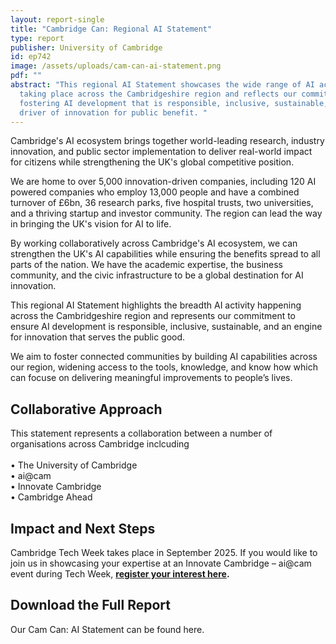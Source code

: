 ```yaml
---
layout: report-single
title: "Cambridge Can: Regional AI Statement"
type: report
publisher: University of Cambridge
id: ep742
image: /assets/uploads/cam-can-ai-statement.png
pdf: ""
abstract: "This regional AI Statement showcases the wide range of AI activity
  taking place across the Cambridgeshire region and reflects our commitment to
  fostering AI development that is responsible, inclusive, sustainable, and a
  driver of innovation for public benefit. "
---
```

Cambridge's AI ecosystem brings together world-leading research, industry innovation, and public sector implementation to deliver real-world impact for citizens while strengthening the UK's global competitive position.

We are home to over 5,000 innovation-driven companies, including 120 AI powered companies who employ 13,000 people and have a combined turnover of £6bn, 36 research parks, five hospital trusts, two universities, and a thriving startup and investor community. The region can lead the way in bringing the UK's vision for AI to life.

By working collaboratively across Cambridge's AI ecosystem, we can strengthen the UK's AI capabilities while ensuring the benefits spread to all parts of the nation. We have the academic expertise, the business community, and the civic infrastructure to be a global destination for AI innovation.

This regional AI Statement highlights the breadth AI activity happening across the Cambridgeshire region and represents our commitment to ensure AI development is responsible, inclusive, sustainable, and an engine for innovation that serves the public good. 

We aim to foster connected communities by building AI capabilities across our region, widening access to the tools, knowledge, and know how which can focuse on delivering meaningful improvements to people’s lives. 

## Collaborative Approach

This statement represents a collaboration between a number of organisations across Cambridge inclcuding\
\
• The University of Cambridge\
• ai@cam\
• Innovate Cambridge\
• Cambridge Ahead

## Impact and Next Steps

Cambridge Tech Week takes place in September 2025. If you would like to join us in showcasing your expertise at an Innovate Cambridge – ai@cam event during Tech Week, **[register your interest here](https://forms.gle/3epdxtpKzqJHQBVf9).**

## Download the Full Report

Our Cam Can: AI Statement can be found here.